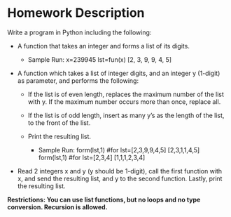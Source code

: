# Homework Description

Write a program in Python including the following:

- A function that takes an integer and forms a list of its digits.
  
  - Sample Run:
    x=239945
    lst=fun(x)
    [2, 3, 9, 9, 4, 5]

- A function which takes a list of integer digits, and an integer y (1-digit) as parameter, 
  and performs the following:
  
  - If the list is of even length, replaces the maximum number of the list with y. If 
    the maximum number occurs more than once, replace all.
  
  -  If the list is of odd length, insert as many y’s as the length of the list, to the 
    front of the list.
  
  - Print the resulting list.
    
    - Sample Run:
      form(lst,1) #for lst=[2,3,9,9,4,5]
      [2,3,1,1,4,5]
      form(lst,1) #for lst=[2,3,4]
      [1,1,1,2,3,4]

-  Read 2 integers x and y (y should be 1-digit), call the first function with x, and send 
  the resulting list, and y to the second function. Lastly, print the resulting list.
  
  <b>Restrictions: You can use list functions, but no loops and no type conversion. Recursion is allowed.</b>


